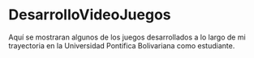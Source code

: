 # DesarrolloVideoJuegos
Aquí se mostraran algunos de los juegos desarrollados a lo largo de mi trayectoria en la Universidad Pontifica Bolivariana como estudiante.
